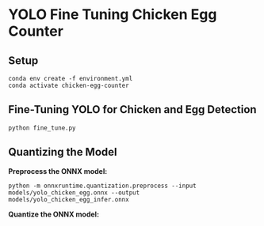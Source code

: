# YOLO Fine Tuning Chicken Egg Counter

## Setup

```shell
conda env create -f environment.yml
conda activate chicken-egg-counter
```

## Fine-Tuning YOLO for Chicken and Egg Detection

```shell
python fine_tune.py
```

## Quantizing the Model

**Preprocess the ONNX model:**

```shell
python -m onnxruntime.quantization.preprocess --input models/yolo_chicken_egg.onnx --output models/yolo_chicken_egg_infer.onnx
```

**Quantize the ONNX model:**

```shell
```
